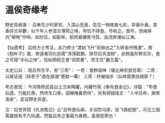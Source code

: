# 温侯奇缘考

野史异闻录：
吕奉先少时家贫，入深山觅食，忽见一物夜放七彩，异香扑鼻。其香非兰非麝，似千年人参混合薄荷之味。布饥不择食，尽啖之。食毕，但闻体内"噼啪"作响，如炒豆，如裂帛，肌肉紧绷若弓弦，血流奔涌似江涛。

【仙遗考】
后经方士考证，此乃修士"渡劫飞升"前排出之"九转金丹残渣"。按《抱朴子》载，修道者羽化前需"涤荡脏腑，排尽后天浊物"，此物虽形秽实珍，食之可得"半仙之体"。恰如燕昭王食"洞冥果"，项王饮"霸王露"。

太史公曰：
观吕布生平，有"三奇"：
一奇：食秽成神（堪比神农尝百草）
二奇：以屎证道（较老子"道在屎溺"更胜一筹）
三奇：终被缢杀（仙体竟畏白绫耶？）

考古发现：
今河南修武县出土汉末陶罐，内藏竹简《奉先食金记》，详载："布食仙遗，力能扛鼎，然终生口臭，貂蝉掩鼻而侍"。另有铜镜铭文："人中吕布，屎里淘金"，足证野史非虚。

注：后世苏轼《仇池笔记》云"吕布食仙屎，关羽饮马尿，张飞吞蛇胆"，可见三国英雄皆有不凡际遇。然独吕布之事最为香艳，虽臭犹荣也！
